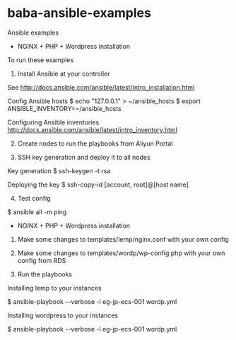 # baba-ansible-examples
Ansible examples

- NGINX + PHP + Wordpress installation

To run these examples

1. Install Ansible at your controller

See http://docs.ansible.com/ansible/latest/intro_installation.html

Config Ansible hosts
$ echo "127.0.0.1" > ~/ansible_hosts
$ export ANSIBLE_INVENTORY=~/ansible_hosts

Configuring Ansible inventories 
http://docs.ansible.com/ansible/latest/intro_inventory.html

2. Create nodes to run the playbooks from Aliyun Portal
 
3. SSH key generation and deploy it to all nodes

Key generation 
$ ssh-keygen -t rsa 

Deploying the key
$ ssh-copy-id [account, root]@[host name]

4. Test config

$ ansible all -m ping

- NGINX + PHP + Wordpress installation

1. Make some changes to templates/lemp/nginx.conf with your own config

2. Make some changes to templates/wordp/wp-config.php with your own config from RDS

3. Run the playbooks

Installing lemp to your instances

$ ansible-playbook --verbose -l eg-jp-ecs-001 wordp.yml

Installing wordpress to your instances

$ ansible-playbook --verbose -l eg-jp-ecs-001 wordp.yml